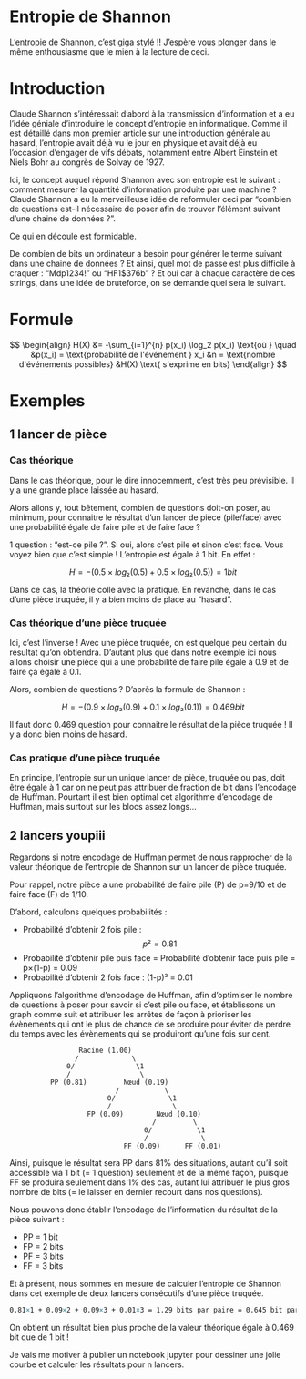 
# Entropie de Shannon

L’entropie de Shannon, c’est giga stylé !! J’espère vous plonger dans le même enthousiasme que le mien à la lecture de ceci.

# Introduction

Claude Shannon s’intéressait d’abord à la transmission d’information et a eu l’idée géniale d’introduire le concept d’entropie en informatique. Comme il est détaillé dans mon premier article sur une introduction générale au hasard, l’entropie avait déjà vu le jour en physique et avait déjà eu l’occasion d’engager de vifs débats, notamment entre Albert Einstein et Niels Bohr au congrès de Solvay de 1927.

Ici, le concept auquel répond Shannon avec son entropie est le suivant : comment mesurer la quantité d’information produite par une machine ? Claude Shannon a eu la merveilleuse idée de reformuler ceci par “combien de questions est-il nécessaire de poser afin de trouver l’élément suivant d’une chaine de données ?”.

Ce qui en découle est formidable.

De combien de bits un ordinateur a besoin pour générer le terme suivant dans une chaine de données ? Et ainsi, quel mot de passe est plus difficile à craquer : “Mdp1234!” ou “HF1$376b” ? Et oui car à chaque caractère de ces strings, dans une idée de bruteforce, on se demande quel sera le suivant.

# Formule

$$
\begin{align}
H(X) &= -\sum_{i=1}^{n} p(x_i) \log_2 p(x_i) 
\text{où } \quad &p(x_i) = \text{probabilité de l'événement } x_i 
&n = \text{nombre d'événements possibles} 
&H(X) \text{ s'exprime en bits}
\end{align}
$$

# Exemples

## 1 lancer de pièce

### Cas théorique

Dans le cas théorique, pour le dire innocemment, c’est très peu prévisible. Il y a une grande place laissée au hasard.

Alors allons y, tout bêtement, combien de questions doit-on poser, au minimum, pour connaitre le résultat d’un lancer de pièce (pile/face) avec une probabilité égale de faire pile et de faire face ?

1 question : “est-ce pile ?”. Si oui, alors c’est pile et sinon c’est face. Vous voyez bien que c’est simple ! L’entropie est égale à 1 bit. En effet :

$$
H = -(0.5 × log₂(0.5) + 0.5 × log₂(0.5)) = 1 bit
$$

Dans ce cas, la théorie colle avec la pratique. En revanche, dans le cas d’une pièce truquée, il y a bien moins de place au “hasard”.

### Cas théorique d’une pièce truquée

Ici, c’est l’inverse ! Avec une pièce truquée, on est quelque peu certain du résultat qu’on obtiendra. D’autant plus que dans notre exemple ici nous allons choisir une pièce qui a une probabilité de faire pile égale à 0.9 et de faire ça égale à 0.1.

Alors, combien de questions ? D’après la formule de Shannon :

$$
H = -(0.9 × log₂(0.9) + 0.1 × log₂(0.1)) = 0.469 bit
$$

Il faut donc 0.469 question pour connaitre le résultat de la pièce truquée ! Il y a donc bien moins de hasard.

### Cas pratique d’une pièce truquée

En principe, l’entropie sur un unique lancer de pièce, truquée ou pas, doit être égale à 1 car on ne peut pas attribuer de fraction de bit dans l’encodage de Huffman. Pourtant il est bien optimal cet algorithme d’encodage de Huffman, mais surtout sur les blocs assez longs…

## 2 lancers youpiii

Regardons si notre encodage de Huffman permet de nous rapprocher de la valeur théorique de l’entropie de Shannon sur un lancer de pièce truquée.

Pour rappel, notre pièce a une probabilité de faire pile (P) de p=9/10 et de faire face (F) de 1/10.

D’abord, calculons quelques probabilités :

- Probabilité d’obtenir 2 fois pile : $$p² = 0.81$$
- Probabilité d’obtenir pile puis face = Probabilité d’obtenir face puis pile = p×(1-p) = 0.09
- Probabilité d’obtenir 2 fois face : (1-p)² = 0.01

Appliquons l’algorithme d’encodage de Huffman, afin d’optimiser le nombre de questions à poser pour savoir si c’est pile ou face, et établissons un graph comme suit et attribuer les arrêtes de façon à prioriser les évènements qui ont le plus de chance de se produire pour éviter de perdre du temps avec les évènements qui se produiront qu’une fois sur cent.

```plaintext
                 Racine (1.00)
                /             \
              0/               \1
              /                 \
          PP (0.81)         Nœud (0.19)
                          /           \
                        0/             \1  
                        /               \
                   FP (0.09)        Nœud (0.10)
                                   /         \
                                 0/           \1
                                 /             \
                            PF (0.09)      FF (0.01)
```

Ainsi, puisque le résultat sera PP dans 81% des situations, autant qu’il soit accessible via 1 bit (= 1 question) seulement et de la même façon, puisque FF se produira seulement dans 1% des cas, autant lui attribuer le plus gros nombre de bits (= le laisser en dernier recourt dans nos questions).

Nous pouvons donc établir l’encodage de l’information du résultat de la pièce suivant :

- PP = 1 bit
- FP = 2 bits
- PF = 3 bits
- FF = 3 bits

Et à présent, nous sommes en mesure de calculer l’entropie de Shannon dans cet exemple de deux lancers consécutifs d’une pièce truquée.

```latex
0.81×1 + 0.09×2 + 0.09×3 + 0.01×3 = 1.29 bits par paire = 0.645 bit par lancer
```

On obtient un résultat bien plus proche de la valeur théorique égale à 0.469 bit que de 1 bit !

Je vais me motiver à publier un notebook jupyter pour dessiner une jolie courbe et calculer les résultats pour n lancers.
